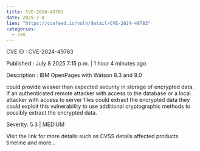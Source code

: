 ```yaml
--- 
title: CVE-2024-49783
date: 2025-7-8
lien: "https://cvefeed.io/vuln/detail/CVE-2024-49783"
categories:
  - cve
---
```


CVE ID : CVE-2024-49783

Published :  July 8
2025
7:15 p.m. | 1 hour
4 minutes ago

Description : IBM OpenPages with Watson 8.3 and 9.0 



could provide weaker than expected security in storage of encrypted data. If an authenticated remote attacker with access to the database or a local attacker with access to server files could extract the encrypted data
they could exploit this vulnerability to use additional cryptographic methods to possibly extract the encrypted data.

Severity: 5.3 | MEDIUM

Visit the link for more details
such as CVSS details
affected products
timeline
and more...
